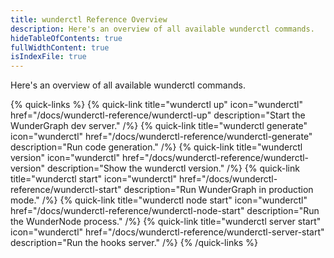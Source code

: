 ```yaml
---
title: wunderctl Reference Overview
description: Here's an overview of all available wunderctl commands.
hideTableOfContents: true
fullWidthContent: true
isIndexFile: true
---
```


Here's an overview of all available wunderctl commands.

{% quick-links %}
{% quick-link title="wunderctl up" icon="wunderctl" href="/docs/wunderctl-reference/wunderctl-up" description="Start the WunderGraph dev server." /%}
{% quick-link title="wunderctl generate" icon="wunderctl" href="/docs/wunderctl-reference/wunderctl-generate" description="Run code generation." /%}
{% quick-link title="wunderctl version" icon="wunderctl" href="/docs/wunderctl-reference/wunderctl-version" description="Show the wunderctl version." /%}
{% quick-link title="wunderctl start" icon="wunderctl" href="/docs/wunderctl-reference/wunderctl-start" description="Run WunderGraph in production mode." /%}
{% quick-link title="wunderctl node start" icon="wunderctl" href="/docs/wunderctl-reference/wunderctl-node-start" description="Run the WunderNode process." /%}
{% quick-link title="wunderctl server start" icon="wunderctl" href="/docs/wunderctl-reference/wunderctl-server-start" description="Run the hooks server." /%}
{% /quick-links %}
